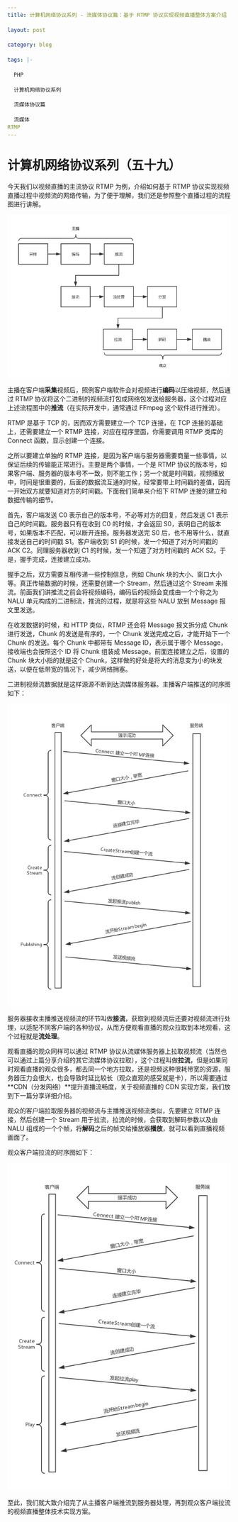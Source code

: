 ```yaml
---
title: 计算机网络协议系列 - 流媒体协议篇：基于 RTMP 协议实现视频直播整体方案介绍

layout: post

category: blog

tags: |-

  PHP

  计算机网络协议系列
  
  流媒体协议篇

  流媒体
RTMP
---
```




# 计算机网络协议系列（五十九）



今天我们以视频直播的主流协议 RTMP 为例，介绍如何基于 RTMP 协议实现视频直播过程中视频流的网络传输，为了便于理解，我们还是参照整个直播过程的流程图进行讲解。

![img](/assets/post/19f2b564749166da35cefbf2fa8becef0305191b355216ae60d85d06e6c47bb3d.png)

主播在客户端**采集**视频后，照例客户端软件会对视频进行**编码**以压缩视频，然后通过 RTMP 协议将这个二进制的视频流打包成网络包发送给服务器，这个过程对应上述流程图中的**推流**（在实际开发中，通常通过 FFmpeg 这个软件进行推流）。

RTMP 是基于 TCP 的，因而双方需要建立一个 TCP 连接，在 TCP 连接的基础上，还需要建立一个 RTMP 连接，对应在程序里面，你需要调用 RTMP 类库的 Connect 函数，显示创建一个连接。

之所以要建立单独的 RTMP 连接，是因为客户端与服务器需要商量一些事情，以保证后续的传输能正常进行。主要是两个事情，一个是 RTMP 协议的版本号，如果客户端、服务器的版本号不一致，则不能工作；另一个就是时间戳，视频播放中，时间是很重要的，后面的数据流互通的时候，经常要带上时间戳的差值，因而一开始双方就要知道对方的时间戳。下面我们简单来介绍下 RTMP 连接的建立和数据传输的细节。

首先，客户端发送 C0 表示自己的版本号，不必等对方的回复，然后发送 C1 表示自己的时间戳。服务器只有在收到 C0 的时候，才会返回 S0，表明自己的版本号，如果版本不匹配，可以断开连接。服务器发送完 S0 后，也不用等什么，就直接发送自己的时间戳 S1。客户端收到 S1 的时候，发一个知道了对方时间戳的 ACK C2。同理服务器收到 C1 的时候，发一个知道了对方时间戳的 ACK S2。于是，握手完成，连接建立成功。

握手之后，双方需要互相传递一些控制信息，例如 Chunk 块的大小、窗口大小等。真正传输数据的时候，还需要创建一个 Stream，然后通过这个 Stream 来推流。前面我们讲推流之前会将视频编码，编码后的视频会变成由一个个称之为 NALU 单元构成的二进制流，推流的过程，就是将这些 NALU 放到 Message 报文里发送。

在收发数据的时候，和 HTTP 类似，RTMP 还会将 Message 报文拆分成 Chunk 进行发送，Chunk 的发送是有序的，一个 Chunk 发送完成之后，才能开始下一个 Chunk 的发送。每个 Chunk 中都带有 Message ID，表示属于哪个 Message，接收端也会按照这个 ID 将 Chunk 组装成 Message。前面连接建立之后，设置的 Chunk 块大小指的就是这个 Chunk，这样做的好处是将大的消息变为小的块发送，以便在低带宽的情况下，减少网络拥塞。

二进制视频流数据就是这样源源不断到达流媒体服务器。主播客户端推送的时序图如下：

![img](/assets/post/9c82d39c211a25078f986b1dd1c352a4f39b6d54a38176ac4f567beeeb604366.png)

服务器接收主播推送视频流的环节叫做**接流**，获取到视频流后还要对视频流进行处理，以适配不同客户端的各种协议，从而方便观看直播的观众拉取到本地观看，这个过程就是**流处理**。

观看直播的观众同样可以通过 RTMP 协议从流媒体服务器上拉取视频流（当然也可以通过上篇分享介绍的其它流媒体协议拉取），这个过程叫做**拉流**，但是如果同时观看直播的观众很多，都去同一个地方拉取，还是视频这种很耗带宽的资源，服务器压力会很大，也会导致时延比较长（观众直观的感受就是卡），所以需要通过**CDN（分发网络）**提升直播流畅度，关于视频直播的 CDN 实现方案，我们放到下一篇分享详细介绍。

观众的客户端拉取服务器的视频流与主播推送视频流类似，先要建立 RTMP 连接，然后创建一个 Stream 用于拉流，拉流的时候，会获取到解码参数以及由 NALU 组成的一个个帧，将**解码**之后的帧交给播放器**播放**，就可以看到直播视频画面了。

观众客户端拉流的时序图如下：

![img](/assets/post/c1b00ef58a8593850a1b166da4263eed6a553546fb06f1c5f6b4573b5c9fe1e4.png)

至此，我们就大致介绍完了从主播客户端推流到服务器处理，再到观众客户端拉流的视频直播整体技术实现方案。